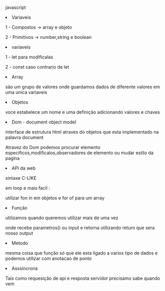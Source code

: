 javascript

<li> Variaveis

<p>1 - Compostos -> array e objeto
<p>2 - Primitivos -> number,string e boolean
<li> variaveis

<p> 1 - let para modificalas
<p>2 - const caso contrario de let

<li> Array
<p> são um grupo de valores onde guardamos dados de diferente valores em uma unica variaveis

<li> Objetos
<p> voce estabelece um nome e uma definição adicionando valores e chaves

<li> Dom - document object model
<p> interface de estrutura html atraves do objetos que esta implementado na palavra document </p>
<p> Atravez do Dom podemos procurar elemento especificos,modificalos,observadores de elemento ou mudar estilo da pagina

<li> API da web
<p>sintaxe C-LIKE
<p> em loop e mais facil :
<p> utilizar fon in em objetos e for of para um array
<li> Função
<p>  utilizamos quando queremos utilizar mais de uma vez
<p> onde recebe parametros() ou input e retorna utilizando return que sera nosso output

<li>Metodo
<p> mesma coisa que função só que
ele esta ligado a varios tipo de dados
e podemos utilizar com anotacao de ponto

<li> Asssincrona
<p> Tais como requesição de api e resposta servidor
precisamo sabe quando vem
